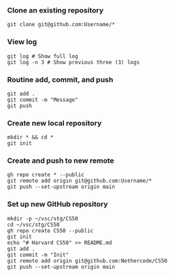 ### Clone an existing repository
```
git clone git@github.com:Username/*
```

### View log
```
git log # Show full log
git log -n 3 # Show previous three (3) logs
```

### Routine add, commit, and push
```
git add .
git commit -m "Message"
git push

```
### Create new local repository
```
mkdir * && cd *
git init
```

### Create and push to new remote
```
gh repo create * --public
git remote add origin git@github.com:Username/*
git push --set-upstream origin main
```
### Set up new GitHub repository
```
mkdir -p ~/vsc/stg/CS50
cd ~/vsc/stg/CS50
gh repo create CS50 --public
git init
echo "# Harvard CS50" >> README.md
git add .
git commit -m "Init"
git remote add origin git@github.com:Nethercode/CS50
git push --set-upstream origin main
```